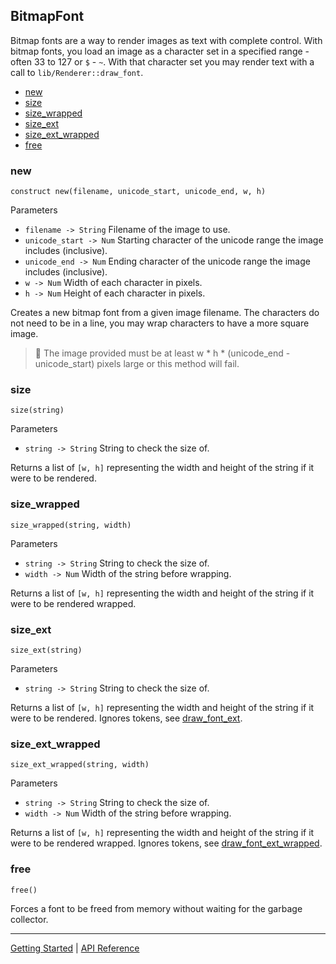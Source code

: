## BitmapFont
Bitmap fonts are a way to render images as text with complete control. With bitmap fonts,
you load an image as a character set in a specified range - often 33 to 127 or `$` - `~`.
With that character set you may render text with a call to `lib/Renderer::draw_font`.

 + [new](#new)
 + [size](#size)
 + [size_wrapped](#size_wrapped)
 + [size_ext](#size_ext)
 + [size_ext_wrapped](#size_ext_wrapped)
 + [free](#free)

### new
`construct new(filename, unicode_start, unicode_end, w, h)`

Parameters
 + `filename -> String` Filename of the image to use.
 + `unicode_start -> Num` Starting character of the unicode range the image includes (inclusive).
 + `unicode_end -> Num` Ending character of the unicode range the image includes (inclusive).
 + `w -> Num` Width of each character in pixels.
 + `h -> Num` Height of each character in pixels.
 
Creates a new bitmap font from a given image filename. The characters do not need to be in a line,
you may wrap characters to have a more square image.

> 📝 The image provided must be at least w * h * (unicode_end - unicode_start) pixels large or this
> method will fail.

### size
`size(string)`

Parameters
 + `string -> String` String to check the size of.

Returns a list of `[w, h]` representing the width and height of the string if it were to be
rendered.

### size_wrapped
`size_wrapped(string, width)`

Parameters
 + `string -> String` String to check the size of.
 + `width -> Num` Width of the string before wrapping.

Returns a list of `[w, h]` representing the width and height of the string if it were to be
rendered wrapped.

### size_ext
`size_ext(string)`

Parameters
 + `string -> String` String to check the size of.

Returns a list of `[w, h]` representing the width and height of the string if it were to be
rendered. Ignores tokens, see [draw_font_ext](Renderer.md#draw_font_ext).

### size_ext_wrapped
`size_ext_wrapped(string, width)`

Parameters
 + `string -> String` String to check the size of.
 + `width -> Num` Width of the string before wrapping.

Returns a list of `[w, h]` representing the width and height of the string if it were to be
rendered wrapped. Ignores tokens, see [draw_font_ext_wrapped](Renderer.md#draw_font_ext_wrapped).

### free
`free()`

Forces a font to be freed from memory without waiting for the garbage collector.

-----------

[Getting Started](../GettingStarted.md) | [API Reference](../API.md)
